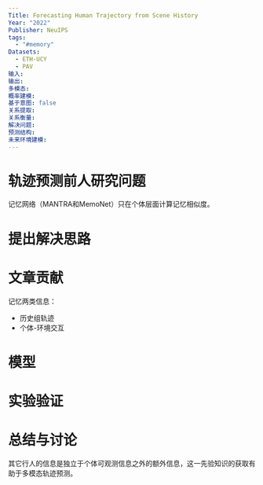 ```yaml
---
Title: Forecasting Human Trajectory from Scene History
Year: "2022"
Publisher: NeuIPS
tags:
  - "#memory"
Datasets:
  - ETH-UCY
  - PAV
输入: 
输出: 
多模态: 
概率建模: 
基于意图: false
关系提取: 
关系衡量: 
解决问题: 
预测结构: 
未来环境建模:
---
```


# 轨迹预测前人研究问题
记忆网络（MANTRA和MemoNet）只在个体层面计算记忆相似度。

# 提出解决思路

# 文章贡献

记忆两类信息：
+ 历史组轨迹
+ 个体-环境交互

# 模型

# 实验验证

# 总结与讨论
其它行人的信息是独立于个体可观测信息之外的额外信息，这一先验知识的获取有助于多模态轨迹预测。
